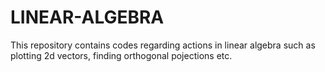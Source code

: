 # LINEAR-ALGEBRA
This repository contains codes regarding actions in linear algebra such as plotting 2d vectors, finding orthogonal pojections etc.

